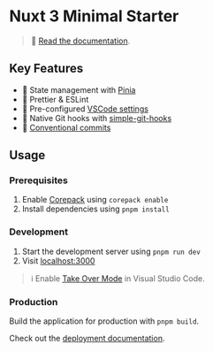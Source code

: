 # Nuxt 3 Minimal Starter

> 📖 [Read the documentation](https://nuxt.com).

## Key Features

- 🍍 State management with [Pinia](https://pinia.esm.dev)
- 📐 Prettier & ESLint
- 🔢 Pre-configured [VSCode settings](./.vscode/settings.json)
- 🐶 Native Git hooks with [simple-git-hooks](https://github.com/toplenboren/simple-git-hooks)
- 🚓 [Conventional commits](./.gitlab/commit-convention.md)

## Usage

### Prerequisites

1. Enable [Corepack](https://github.com/nodejs/corepack) using `corepack enable`
2. Install dependencies using `pnpm install`

### Development

1. Start the development server using `pnpm run dev`
2. Visit [localhost:3000](http://localhost:3000/)

> ℹ️ Enable [Take Over Mode](https://vuejs.org/guide/typescript/overview.html#takeover-mode) in Visual Studio Code.

### Production

Build the application for production with `pnpm build`.

Check out the [deployment documentation](https://nuxt.com/docs/getting-started/deployment).
